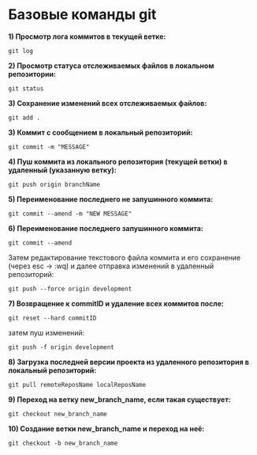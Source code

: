 # Базовые команды git

**1) Просмотр лога коммитов в текущей ветке:**
```
git log
```

**2) Просмотр статуса отслеживаемых файлов в локальном репозитории:**
```
git status
```

**3) Сохранение изменений всех отслеживаемых файлов:**
```
git add .
```

**3) Коммит с сообщением в локальный репозиторий:**
```
git commit -m "MESSAGE"
```

**4) Пуш коммита из локального репозитория (текущей ветки) в удаленный (указанную ветку):**
```
git push origin branchName
```

**5) Переименование последнего не запушинного коммита:**
```
git commit --amend -m "NEW MESSAGE"
```

**6) Переименование последнего запушинного коммита:**
```
git commit --amend
```
Затем редактирование текстового файла коммита и его сохранение (через esc -> :wq) и далее отправка изменений в удаленный репозиторий:
```
git push --force origin development
```

**7) Возвращение к commitID и удаление всех коммитов после:**
```
git reset --hard commitID
```
затем пуш изменений:
```
git push -f origin development
```

**8) Загрузка последней версии проекта из удаленного репозитория в локальный репозиторий:**
```
git pull remoteReposName localReposName
```

**9) Переход на ветку new_branch_name, если такая существует:**
```
git checkout new_branch_name
```

**10) Создание ветки new_branch_name и переход на неё:**
```
git checkout -b new_branch_name
```

